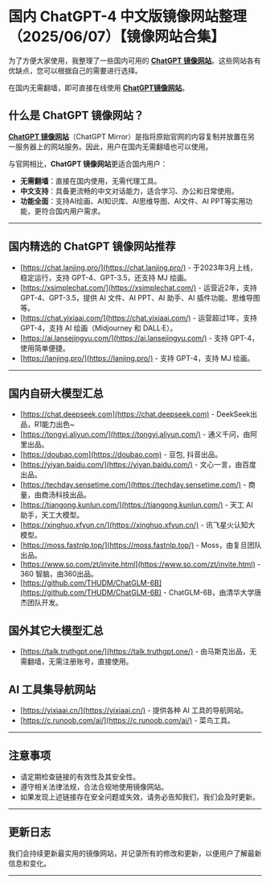 # 国内 ChatGPT-4 中文版镜像网站整理（2025/06/07）【镜像网站合集】

为了方便大家使用，我整理了一些国内可用的 [**ChatGPT 镜像网站**](https://chat.lanjing.pro)。这些网站各有优缺点，您可以根据自己的需要进行选择。

在国内无需翻墙，即可直接在线使用 [**ChatGPT镜像网站**](https://xsimplechat.com)。

## 什么是 ChatGPT 镜像网站？

[**ChatGPT 镜像网站**](https://chat.lanjing.pro)（ChatGPT Mirror）是指将原始官网的内容复制并放置在另一服务器上的网站服务。因此，用户在国内无需翻墙也可以使用。

与官网相比，**ChatGPT 镜像网站**更适合国内用户：

- **无需翻墙**：直接在国内使用，无需代理工具。
- **中文支持**：具备更流畅的中文对话能力，适合学习、办公和日常使用。
- **功能全面**：支持AI绘画、AI知识库、AI思维导图、AI文件、AI PPT等实用功能，更符合国内用户需求。

---

## 国内精选的 ChatGPT 镜像网站推荐

- [https://chat.lanjing.pro/](https://chat.lanjing.pro/) - 于2023年3月上线，稳定运行，支持 GPT-4、GPT-3.5，还支持 MJ 绘画。
- [https://xsimplechat.com/](https://xsimplechat.com/) - 运营近2年，支持 GPT-4、GPT-3.5，提供 AI 文件、AI PPT、AI 助手、AI 插件功能、思维导图等。
- [https://chat.yixiaai.com/](https://chat.yixiaai.com/) - 运营超过1年，支持 GPT-4，支持 AI 绘画（Midjourney 和 DALL·E）。
- [https://ai.lansejingyu.com/](https://ai.lansejingyu.com/) - 支持 GPT-4，使用简单便捷。
- [https://lanjing.pro/](https://lanjing.pro/) - 支持 GPT-4，支持 MJ 绘画。

---

## 国内自研大模型汇总

- [https://chat.deepseek.com](https://chat.deepseek.com) - DeekSeek出品，R1能力出色~
- [https://tongyi.aliyun.com/](https://tongyi.aliyun.com/) - 通义千问，由阿里出品。
- [https://doubao.com](https://doubao.com) - 豆包, 抖音出品。
- [https://yiyan.baidu.com/](https://yiyan.baidu.com/) - 文心一言，由百度出品。
- [https://techday.sensetime.com/](https://techday.sensetime.com/) - 商量，由商汤科技出品。
- [https://tiangong.kunlun.com/](https://tiangong.kunlun.com/) - 天工 AI 助手，天工大模型。
- [https://xinghuo.xfyun.cn/](https://xinghuo.xfyun.cn/) - 讯飞星火认知大模型。
- [https://moss.fastnlp.top/](https://moss.fastnlp.top/) - Moss，由复旦团队出品。
- [https://www.so.com/zt/invite.html](https://www.so.com/zt/invite.html) - 360 智脑，由360出品。
- [https://github.com/THUDM/ChatGLM-6B](https://github.com/THUDM/ChatGLM-6B) - ChatGLM-6B，由清华大学唐杰团队开发。

## 国外其它大模型汇总

- [https://talk.truthgpt.one/](https://talk.truthgpt.one/) - 由马斯克出品，无需翻墙，无需注册账号，直接使用。

## AI 工具集导航网站

- [https://yixiaai.cn/](https://yixiaai.cn/) - 提供各种 AI 工具的导航网站。
- [https://c.runoob.com/ai/](https://c.runoob.com/ai/) - 菜鸟工具。

---

## 注意事项

- 请定期检查链接的有效性及其安全性。
- 遵守相关法律法规，合法合规地使用镜像网站。
- 如果发现上述链接存在安全问题或失效，请务必告知我们，我们会及时更新。

---

## 更新日志

我们会持续更新最实用的镜像网站，并记录所有的修改和更新，以便用户了解最新信息和变化。

---
